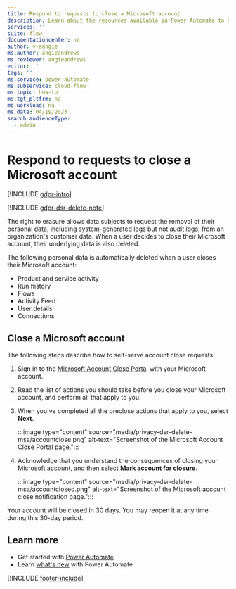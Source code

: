 ```yaml
---
title: Respond to requests to close a Microsoft account
description: Learn about the resources available in Power Automate to help you meet your obligations under various privacy laws and regulations to close a customer's Microsoft account on request.
services: ''
suite: flow
documentationcenter: na
author: v-aangie
ms.author: angieandrews
ms.reviewer: angieandrews
editor: ''
tags: ''
ms.service: power-automate
ms.subservice: cloud-flow
ms.topic: how-to
ms.tgt_pltfrm: na
ms.workload: na
ms.date: 04/19/2023
search.audienceType: 
  - admin
---
```


# Respond to requests to close a Microsoft account

[!INCLUDE [gdpr-intro](~/../shared-content/shared/privacy-includes/gdpr-intro.md)]

[!INCLUDE [gdpr-dsr-delete-note](~/../shared-content/shared/privacy-includes/gdpr-dsr-delete-note.md)]

The right to erasure allows data subjects to request the removal of their personal data, including system-generated logs but not audit logs, from an organization's customer data. When a user decides to close their Microsoft account, their underlying data is also deleted.

The following personal data is automatically deleted when a user closes their Microsoft account:

- Product and service activity
- Run history
- Flows
- Activity Feed
- User details
- Connections

## Close a Microsoft account

The following steps describe how to self-serve account close requests.

1. Sign in to the [Microsoft Account Close Portal](https://go.microsoft.com/fwlink/?LinkId=523898) with your Microsoft account.

1. Read the list of actions you should take before you close your Microsoft account, and perform all that apply to you.

1. When you've completed all the preclose actions that apply to you, select **Next**.

    :::image type="content" source="media/privacy-dsr-delete-msa/accountclose.png" alt-text="Screenshot of the Microsoft Account Close Portal page.":::

1. Acknowledge that you understand the consequences of closing your Microsoft account, and then select **Mark account for closure**.

    :::image type="content" source="media/privacy-dsr-delete-msa/accountclosed.png" alt-text="Screenshot of the Microsoft account close notification page.":::

Your account will be closed in 30 days. You may reopen it at any time during this 30-day period.

## Learn more

- Get started with [Power Automate](getting-started.md)
- Learn [what's new](release-notes.md) with Power Automate

[!INCLUDE [footer-include](includes/footer-banner.md)]

